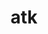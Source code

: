 ---
title: "atk"
layout: cache
categories: [package, develop]
meta: {"versions": ["2.38.0"], "compilers": ["gcc@=11.4.0"], "oss": ["ubuntu22.04"], "platforms": ["linux"], "targets": ["x86_64_v3"], "stacks": ["e4s", "root"], "num_specs": 7, "num_specs_by_stack": {"root": 7, "e4s": 7}}
spec_details: [{"hash": "4zums2w4nzcfy27ptvyiepeoluh636c3", "compiler": "gcc@=11.4.0", "versions": ["2.38.0"], "os": "ubuntu22.04", "platform": "linux", "target": "x86_64_v3", "variants": ["build_system=meson", "buildtype=release", "default_library=shared", "~strip"], "stacks": ["root", "e4s"], "size": "-", "tarball": "https://binaries.spack.io/develop/build_cache/linux-ubuntu22.04-x86_64_v3/gcc-11.4.0/atk-2.38.0/linux-ubuntu22.04-x86_64_v3-gcc-11.4.0-atk-2.38.0-4zums2w4nzcfy27ptvyiepeoluh636c3.spack"}, {"hash": "7usrtduxrkwt5mjikdeip26whggwi6kk", "compiler": "gcc@=11.4.0", "versions": ["2.38.0"], "os": "ubuntu22.04", "platform": "linux", "target": "x86_64_v3", "variants": ["build_system=meson", "buildtype=release", "default_library=shared", "~strip"], "stacks": ["root", "e4s"], "size": "-", "tarball": "https://binaries.spack.io/develop/build_cache/linux-ubuntu22.04-x86_64_v3/gcc-11.4.0/atk-2.38.0/linux-ubuntu22.04-x86_64_v3-gcc-11.4.0-atk-2.38.0-7usrtduxrkwt5mjikdeip26whggwi6kk.spack"}, {"hash": "bjn7tifkm24u4t42c7idizsparu2xxyg", "compiler": "gcc@=11.4.0", "versions": ["2.38.0"], "os": "ubuntu22.04", "platform": "linux", "target": "x86_64_v3", "variants": ["build_system=meson", "buildtype=release", "default_library=shared", "~strip"], "stacks": ["root", "e4s"], "size": "-", "tarball": "https://binaries.spack.io/develop/build_cache/linux-ubuntu22.04-x86_64_v3/gcc-11.4.0/atk-2.38.0/linux-ubuntu22.04-x86_64_v3-gcc-11.4.0-atk-2.38.0-bjn7tifkm24u4t42c7idizsparu2xxyg.spack"}, {"hash": "eep5hxed7q5onifxqzl2vngjfuph2gw5", "compiler": "gcc@=11.4.0", "versions": ["2.38.0"], "os": "ubuntu22.04", "platform": "linux", "target": "x86_64_v3", "variants": ["build_system=meson", "buildtype=release", "default_library=shared", "~strip"], "stacks": ["root", "e4s"], "size": "-", "tarball": "https://binaries.spack.io/develop/build_cache/linux-ubuntu22.04-x86_64_v3/gcc-11.4.0/atk-2.38.0/linux-ubuntu22.04-x86_64_v3-gcc-11.4.0-atk-2.38.0-eep5hxed7q5onifxqzl2vngjfuph2gw5.spack"}, {"hash": "feymrkwf6ubibzqjwaqwleupe4ie6utk", "compiler": "gcc@=11.4.0", "versions": ["2.38.0"], "os": "ubuntu22.04", "platform": "linux", "target": "x86_64_v3", "variants": ["build_system=meson", "buildtype=release", "default_library=shared", "~strip"], "stacks": ["root", "e4s"], "size": "-", "tarball": "https://binaries.spack.io/develop/build_cache/linux-ubuntu22.04-x86_64_v3/gcc-11.4.0/atk-2.38.0/linux-ubuntu22.04-x86_64_v3-gcc-11.4.0-atk-2.38.0-feymrkwf6ubibzqjwaqwleupe4ie6utk.spack"}, {"hash": "miol6jxw5w7jbznouo23n5dwq2tj4jqm", "compiler": "gcc@=11.4.0", "versions": ["2.38.0"], "os": "ubuntu22.04", "platform": "linux", "target": "x86_64_v3", "variants": ["build_system=meson", "buildtype=release", "default_library=shared", "~strip"], "stacks": ["root", "e4s"], "size": "-", "tarball": "https://binaries.spack.io/develop/build_cache/linux-ubuntu22.04-x86_64_v3/gcc-11.4.0/atk-2.38.0/linux-ubuntu22.04-x86_64_v3-gcc-11.4.0-atk-2.38.0-miol6jxw5w7jbznouo23n5dwq2tj4jqm.spack"}, {"hash": "tpbb3vfqdji5uxoe3rad3vppeucoom43", "compiler": "gcc@=11.4.0", "versions": ["2.38.0"], "os": "ubuntu22.04", "platform": "linux", "target": "x86_64_v3", "variants": ["build_system=meson", "buildtype=release", "default_library=shared", "~strip"], "stacks": ["root", "e4s"], "size": "-", "tarball": "https://binaries.spack.io/develop/build_cache/linux-ubuntu22.04-x86_64_v3/gcc-11.4.0/atk-2.38.0/linux-ubuntu22.04-x86_64_v3-gcc-11.4.0-atk-2.38.0-tpbb3vfqdji5uxoe3rad3vppeucoom43.spack"}]
---